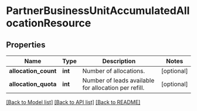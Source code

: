 # PartnerBusinessUnitAccumulatedAllocationResource

## Properties
Name | Type | Description | Notes
------------ | ------------- | ------------- | -------------
**allocation_count** | **int** | Number of allocations. | [optional] 
**allocation_quota** | **int** | Number of leads available for allocation per refill. | [optional] 

[[Back to Model list]](../README.md#documentation-for-models) [[Back to API list]](../README.md#documentation-for-api-endpoints) [[Back to README]](../README.md)


